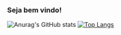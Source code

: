 ### Seja bem vindo!

![Anurag's GitHub stats](https://github-readme-stats-eight-theta.vercel.app/api?username=Ventinos&show_icons=true&theme=github_dark)
[![Top Langs](https://github-readme-stats-eight-theta.vercel.app/api/top-langs/?username=Ventinos&show_icons=true&theme=github_dark)](https://github.com/Ventinos/github-readme-stats)

<!--
**Ventinos/Ventinos** is a ✨ _special_ ✨ repository because its `README.md` (this file) appears on your GitHub profile.

Here are some ideas to get you started:

- 🔭 I’m currently working on ...
- 🌱 I’m currently learning ...
- 👯 I’m looking to collaborate on ...
- 🤔 I’m looking for help with ...
- 💬 Ask me about ...
- 📫 How to reach me: ...
- 😄 Pronouns: ...
- ⚡ Fun fact: ...
-->
